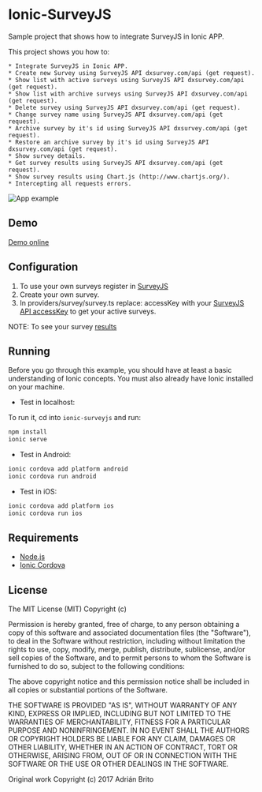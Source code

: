 # Ionic-SurveyJS

Sample project that shows how to integrate SurveyJS in Ionic APP.

This project shows you how to:

    * Integrate SurveyJS in Ionic APP.
    * Create new Survey using SurveyJS API dxsurvey.com/api (get request).
    * Show list with active surveys using SurveyJS API dxsurvey.com/api (get request).
    * Show list with archive surveys using SurveyJS API dxsurvey.com/api (get request).
    * Delete survey using SurveyJS API dxsurvey.com/api (get request).
    * Change survey name using SurveyJS API dxsurvey.com/api (get request).
    * Archive survey by it's id using SurveyJS API dxsurvey.com/api (get request). 
    * Restore an archive survey by it's id using SurveyJS API dxsurvey.com/api (get request). 
    * Show survey details.
	* Get survey results using SurveyJS API dxsurvey.com/api (get request).
    * Show survey results using Chart.js (http://www.chartjs.org/).
    * Intercepting all requests errors.

![App example](readme_resources/app.gif "App example")

## Demo

[Demo online](https://ionic-surveyjs.herokuapp.com/)

## Configuration

 1) To use your own surveys register in [SurveyJS](https://surveyjs.io/Account/Register)
 2) Create your own survey.
 3) In providers/survey/survey.ts replace: accessKey with your [SurveyJS API accessKey](https://surveyjs.io/Help/Index/)
    to get your active surveys.
 
 NOTE: To see your survey [results](https://surveyjs.io/Service/MySurveys/)
    

## Running

Before you go through this example, you should have at least a basic understanding of Ionic concepts. You must also already have Ionic installed on your machine.

* Test in localhost:

To run it, cd into `ionic-surveyjs` and run:

```bash
npm install
ionic serve
```

* Test in Android: 

```bash
ionic cordova add platform android
ionic cordova run android
```

* Test in iOS: 

```bash
ionic cordova add platform ios
ionic cordova run ios
```

## Requirements

* [Node.js](http://nodejs.org/)
* [Ionic Cordova](https://ionicframework.com/docs/intro/installation/)

## License
   
The MIT License (MIT) Copyright (c)

Permission is hereby granted, free of charge, to any person obtaining a copy of this software and associated documentation files (the "Software"), to deal in the Software without restriction, including without limitation the rights to use, copy, modify, merge, publish, distribute, sublicense, and/or sell copies of the Software, and to permit persons to whom the Software is furnished to do so, subject to the following conditions:

The above copyright notice and this permission notice shall be included in all copies or substantial portions of the Software.

THE SOFTWARE IS PROVIDED "AS IS", WITHOUT WARRANTY OF ANY KIND, EXPRESS OR IMPLIED, INCLUDING BUT NOT LIMITED TO THE WARRANTIES OF MERCHANTABILITY, FITNESS FOR A PARTICULAR PURPOSE AND NONINFRINGEMENT. IN NO EVENT SHALL THE AUTHORS OR COPYRIGHT HOLDERS BE LIABLE FOR ANY CLAIM, DAMAGES OR OTHER LIABILITY, WHETHER IN AN ACTION OF CONTRACT, TORT OR OTHERWISE, ARISING FROM, OUT OF OR IN CONNECTION WITH THE SOFTWARE OR THE USE OR OTHER DEALINGS IN THE SOFTWARE.
   
Original work Copyright (c) 2017 Adrián Brito
